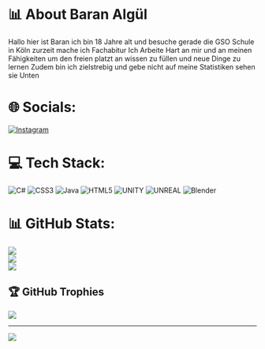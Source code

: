 # 📊 About Baran Algül

Hallo hier ist Baran ich bin 18 Jahre alt und besuche gerade die GSO Schule in Köln zurzeit mache ich Fachabitur 
Ich Arbeite Hart an mir und an meinen Fähigkeiten um den freien platzt an wissen zu füllen und neue Dinge zu lernen
Zudem bin ich zielstrebig und gebe nicht auf meine Statistiken sehen sie Unten

# 🌐 Socials:
[![Instagram](https://img.shields.io/badge/Instagram-%23E4405F.svg?logo=Instagram&logoColor=white)](https://instagram.com/baran_alg05) 

# 💻 Tech Stack:
![C#](https://img.shields.io/badge/c%23-%23239120.svg?style=flat&logo=c-sharp&logoColor=white) ![CSS3](https://img.shields.io/badge/css3-%231572B6.svg?style=flat&logo=css3&logoColor=white) ![Java](https://img.shields.io/badge/java-%23ED8B00.svg?style=flat&logo=java&logoColor=white) ![HTML5](https://img.shields.io/badge/html5-%23E34F26.svg?style=flat&logo=html5&logoColor=white) ![UNITY](https://img.shields.io/badge/Unity-%2320232a.svg?style=flat&logo=unity&logoColor=white) ![UNREAL](https://img.shields.io/badge/unreal-%2320232a.svg?style=flat&logo=unreal-engine&logoColor=white) ![Blender](https://img.shields.io/badge/blender-%23F5792A.svg?style=flat&logo=blender&logoColor=white)
# 📊 GitHub Stats:
![](https://github-readme-stats.vercel.app/api?username=BaranAlg&theme=monokai&hide_border=false&include_all_commits=false&count_private=true&show_icons=true&hude=stars)<br/>
![](https://github-readme-streak-stats.herokuapp.com/?user=BaranAlg&theme=monokai&hide_border=false)<br/>
![](https://github-readme-stats.vercel.app/api/top-langs/?username=BaranAlg&theme=monokai&hide_border=false&include_all_commits=true&count_private=true&layout=compact)

## 🏆 GitHub Trophies
![](https://github-profile-trophy.vercel.app/?username=BaranAlg&theme=dracula&no-frame=false&no-bg=true&margin-w=4)

---
[![](https://visitcount.itsvg.in/api?id=BaranAlg&icon=2&color=0)](https://visitcount.itsvg.in)

<!-- Proudly created with GPRM ( https://gprm.itsvg.in ) -->
